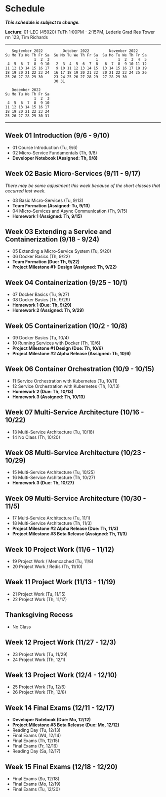 # Schedule

***This schedule is subject to change.***

**Lecture**: 01-LEC (45020) TuTh 1:00PM - 2:15PM, Lederle Grad Res Tower rm 123, Tim Richards

---

```
   September 2022         October 2022         November 2022      
Su Mo Tu We Th Fr Sa  Su Mo Tu We Th Fr Sa  Su Mo Tu We Th Fr Sa  
             1  2  3                     1         1  2  3  4  5  
 4  5  6  7  8  9 10   2  3  4  5  6  7  8   6  7  8  9 10 11 12  
11 12 13 14 15 16 17   9 10 11 12 13 14 15  13 14 15 16 17 18 19  
18 19 20 21 22 23 24  16 17 18 19 20 21 22  20 21 22 23 24 25 26  
25 26 27 28 29 30     23 24 25 26 27 28 29  27 28 29 30           
                      30 31                                       

   December 2022      
Su Mo Tu We Th Fr Sa  
             1  2  3  
 4  5  6  7  8  9 10  
11 12 13 14 15 16 17  
18 19 20 21 22 23 24  
25 26 27 28 29 30 31 
```

---

## Week 01 Introduction (9/6 - 9/10)

- 01 Course Introduction (Tu, 9/6)
- 02 Micro-Service Fundamentals (Th, 9/8)
- **Developer Notebook (Assigned: Th, 9/8)**

## Week 02 Basic Micro-Services (9/11 - 9/17)

*There may be some adjustment this week because of the short classes that occurred last week.*

- 03 Basic Micro-Services (Tu, 9/13)
- **Team Formation (Assigned: Tu, 9/13)**
- 04 Micro-Services and Async Communication (Th, 9/15)
- **Homework 1 (Assigned: Th, 9/15)**

## Week 03 Extending a Service and Containerization (9/18 - 9/24)

- 05 Extending a Micro-Service System (Tu, 9/20)
- 06 Docker Basics (Th, 9/22)
- **Team Formation (Due: Th, 9/22)**
- **Project Milestone #1: Design (Assigned: Th, 9/22)**
  
## Week 04 Containerization (9/25 - 10/1)

- 07 Docker Basics (Tu, 9/27)
- 08 Docker Basics (Th, 9/29)
- **Homework 1 (Due: Th, 9/29)**
- **Homework 2 (Assigned: Th, 9/29)**
  
## Week 05 Containerization (10/2 - 10/8)

- 09 Docker Basics (Tu, 10/4)
- 10 Running Services with Docker (Th, 10/6)
- **Project Milestone #1 Design (Due: Th, 10/6)**
- **Project Milestone #2 Alpha Release (Assigned: Th, 10/6)**
  
## Week 06 Container Orchestration (10/9 - 10/15)

- 11 Service Orchestration with Kubernetes  (Tu, 10/11)
- 12 Service Orchestration with Kubernetes (Th, 10/13)
- **Homework 2 (Due: Th, 10/13)**
- **Homework 3 (Assigned: Th, 10/13)**

## Week 07 Multi-Service Architecture (10/16 - 10/22)

- 13 Multi-Service Architecture (Tu, 10/18)
- 14 No Class (Th, 10/20)
  
## Week 08 Multi-Service Architecture (10/23 - 10/29)

- 15 Multi-Service Architecture (Tu, 10/25)
- 16 Multi-Service Architecture (Th, 10/27)
- **Homework 3 (Due: Th, 10/27)**
  
## Week 09 Multi-Service Architecture (10/30 - 11/5)

- 17 Multi-Service Architecture (Tu, 11/1)
- 18 Multi-Service Architecture (Th, 11/3)
- **Project Milestone #2 Alpha Release (Due: Th, 11/3)**
- **Project Milestone #3 Beta Release (Assigned: Th, 11/3)**
  
## Week 10 Project Work (11/6 - 11/12)

- 19 Project Work / Memcached (Tu, 11/8)
- 20 Project Work / Redis (Th, 11/10)
  
## Week 11 Project Work (11/13 - 11/19)

- 21 Project Work (Tu, 11/15)
- 22 Project Work (Th, 11/17)
  
## Thanksgiving Recess

- No Class

## Week 12 Project Work (11/27 - 12/3)

- 23 Project Work (Tu, 11/29)
- 24 Project Work (Th, 12/1)
  
## Week 13 Project Work (12/4 - 12/10)

- 25 Project Work (Tu, 12/6)
- 26 Project Work (Th, 12/8)

## Week 14 Final Exams (12/11 - 12/17)

- **Developer Notebook (Due: Mo, 12/12)**
- **Project Milestone #3 Beta Release (Due: Mo, 12/12)**
- Reading Day (Tu, 12/13)
- Final Exams (Wd, 12/14)
- Final Exams (Th, 12/15)
- Final Exams (Fr, 12/16)
- Reading Day (Sa, 12/17)

## Week 15 Final Exams (12/18 - 12/20)

- Final Exams (Su, 12/18)
- Final Exams (Mo, 12/19)
- Final Exams (Tu, 12/20)
